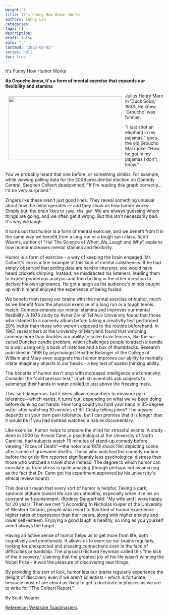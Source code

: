 ```yaml
---
weight: 1
title: It's Funny How Humor Works
authors: Lenny Lin
categories: 
tags: []
description: 
draft: false
date: " "
lastmod: "2022-08-02"
series: null
toc: true
---
```



It's Funny How Humor Works

**As Groucho knew, it's a form of mental exercise that expands our flexibility and stamina**  

<img width ="360" height= "200" src = "/docs/images/groucho_marx.jpg" style ="float: left" HSPACE="10" VSPACE="10"/>
Julius Henry Marx in 'Duck Soup,' 1933. He knew 'Groucho' was funnier.  

"I just shot an elephant in my pajamas," goes the old Groucho Marx joke. "How he got in my pajamas I don't know."

You've probably heard that one before, or something similar. For example, while viewing polling data for the 2008 presidential election on Comedy Central, Stephen Colbert deadpanned, "If I'm reading this graph correctly…I'd be very surprised."

Zingers like these aren't just good lines. They reveal something unusual about how the mind operates — and they show us how humor works. Simply put, the brain likes to `jump the gun`. We are always guessing where things are going, and we often get it wrong. But this isn't necessarily bad. It's why we laugh.

It turns out that humor is a form of mental exercise, and we benefit from it in the same way we benefit from a long run or a tough spin class. Scott Weams, author of "Ha! The Science of When_We_Laugh and Why" explains how humor increases mental stamina and flexibility.

Humor is a form of exercise - a way of keeping the brain engaged. Mr. Colbert's line is a fine example of this kind of mental calisthenics. If he had simply observed that polling data are hard to interpret, you would have heard crickets chirping. Instead, he misdirected his listeners, leading them to expect ponderous analysis and then bolting in the other direction to declare his own ignorance. He got a laugh as his audience's minds caught up with him and enjoyed the experience of being fooled.

We benefit from taxing our brains with the mental exercise of humor, much as we benefit from the physical exercise of a long run or a tough tennis match. Comedy extends our mental stamina and improves our mental flexibility. A 1976 study by Avner Ziv of Tel Aviv University found that those who listened to a comedy album before taking a creativity test performed 20% better than those who weren't exposed to the routine beforehand. In 1987, researchers at the University of Maryland found that watching comedy more than doubles our ability to solve brain teasers, like the so-called Duncker candle problem, which challenges people to attach a candle to a wall using only a book of matches and a box of thumbtacks. Research published in 1998 by psychologist Heather Belanger of the College of William and Mary even suggests that humor improves our ability to mentally rotate imaginary objects in our heads - a key test of spatial thinking ability.

The benefits of humor don't stop with increased intelligence and creativity. Consider the "cold pressor test," in which scientists ask subjects to submerge their hands in water cooled to just above the freezing mark.

This isn't dangerous, but it does allow researchers to measure pain tolerance—which varies, it turns out, depending on what we've been doing before dunking our hands. How long could you hold your hand in 35-degree water after watching 10 minutes of Bill Cosby telling jokes? The answer depends on your own pain tolerance, but I can promise that it is longer than it would be if you had instead watched a nature documentary.

Like exercise, humor helps to prepare the mind for stressful events. A study done in 2000 by Arnold Cann, a psychologist at the University of North Carolina, had subjects watch 16 minutes of stand-up comedy before viewing "Faces of Death"—the notorious 1978 shock film depicting scene after scene of gruesome deaths. Those who watched the comedy routine before the grisly film reported significantly less psychological distress than those who watched a travel show instead. The degree to which humor can inoculate us from stress is quite amazing (though perhaps not as amazing as the fact that Dr. Cann got his experiment approved by his university's ethical review board).

This doesn't mean that every sort of humor is helpful. Taking a dark, sardonic attitude toward life can be unhealthy, especially when it relies on constant self-punishment. (Rodney Dangerfield: "My wife and I were happy for 20 years. Then we met.") According to Nicholas Kuiper of the University of Western Ontario, people who resort to this kind of humor experience higher rates of depression than their peers, along with higher anxiety and lower self-esteem. Enjoying a good laugh is healthy, so long as you yourself aren't always the target.

Having an active sense of humor helps us to get more from life, both cognitively and emotionally. It allows us to exercise our brains regularly, looking for unexpected and pleasing connections even in the face of difficulties or hardship. The physicist Richard Feynman called this "the kick of the discovery," claiming that the greatest joy of his life wasn't winning the Nobel Prize - it was the pleasure of discovering new things.

By providing this sort of kick, humor lets our brains regularly experience the delight of discovery even if we aren't scientists - which is fortunate, because most of are about as likely to get a doctorate in physics as we are to write for "The Colbert Report."

By Scott Weams

[Reference: Westside Toastmasters](https://westsidetoastmasters.com/article_reference/humor.shtml)